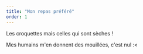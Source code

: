 ```yaml
---
title: "Mon repas préféré"
order: 1
---
```

Les croquettes mais celles qui sont sèches !

Mes humains m'en donnent des mouillées, c'est nul :< 